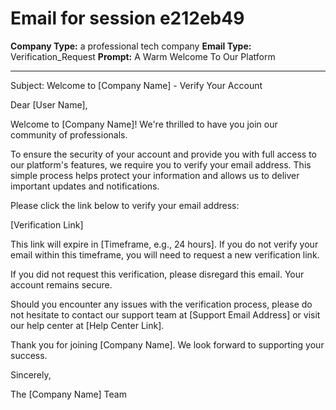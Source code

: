 # Email for session e212eb49

**Company Type:** a professional tech company
**Email Type:** Verification_Request
**Prompt:** A Warm Welcome To Our Platform

---

Subject: Welcome to [Company Name] - Verify Your Account

Dear [User Name],

Welcome to [Company Name]! We're thrilled to have you join our community of professionals.

To ensure the security of your account and provide you with full access to our platform's features, we require you to verify your email address.  This simple process helps protect your information and allows us to deliver important updates and notifications.

Please click the link below to verify your email address:

[Verification Link]

This link will expire in [Timeframe, e.g., 24 hours]. If you do not verify your email within this timeframe, you will need to request a new verification link.

If you did not request this verification, please disregard this email.  Your account remains secure.

Should you encounter any issues with the verification process, please do not hesitate to contact our support team at [Support Email Address] or visit our help center at [Help Center Link].

Thank you for joining [Company Name]. We look forward to supporting your success.


Sincerely,

The [Company Name] Team
